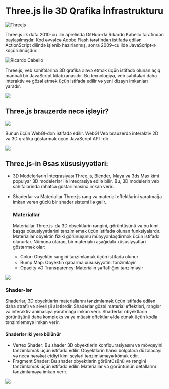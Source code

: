 # Three.js İlə 3D Qrafika İnfrastrukturu

![Threejs](https://miro.medium.com/v2/resize:fit:1200/1*vU5ADFn2mH-N7y_ZvJBZDg.png)

Three.js ilk dəfə 2010-cu ilin aprelində GitHub-da Rikardo Kabello tərəfindən paylaşılmışdır.
Kod əvvəlcə Adobe Flash tərəfindən istifadə edilən ActionScript dilində işlənib hazırlanmış, sonra 2009-cu ildə JavaScript-ə köçürülmüşdür.

![Ricardo Cabello](https://media.rhizome.org/blog/8117/doob.png)

Three.js, veb səhifələrinə 3D qrafika əlavə etmək üçün istifadə olunan açıq mənbəli bir JavaScript kitabxanasıdır. Bu texnologiya, veb səhifələri daha interaktiv və gözəl etmək üçün istifadə edilir və yeni dizayn imkanları yaradır.

![](https://janakiev.com/assets/videos-and-gifs-with-threejs_files/webgl_01.gif)

## Three.js brauzerdə necə işləyir?

![](https://media.tenor.com/BdcwU6gstRoAAAAC/pooh-think.gif)

Bunun üçün WebGl-dən istifadə edilir. WebGl Veb brauzerdə interaktiv 2D və 3D qrafika göstərmək üçün JavaScript API -dir

![](https://avatars.githubusercontent.com/u/20603608?s=280&v=4)

## Three.js-in Əsas xüsusiyyətləri:

- 3D Modelerlərin İnteqrasiyası
  Three.js, Blender, Maya və 3ds Max kimi populyar 3D modelerlər ilə inteqrasiya edilə bilir. Bu, 3D modelerin veb səhifələrində rahatca göstərilməsinə imkan verir.

- Shaderlər və Materiallar
  Three.js rəng və material effektlərini yaratmağa imkan verən güclü bir shader sistemi ilə gəlir..

  ### Materiallar

  Materiallar Three.js-də 3D obyektlərin rəngini, görüntüsünü və bu kimi başqa xüsusiyyətlərini tənzimləmək üçün istifadə olunan funksiyalardır.
  Materiallar obyektin fiziki görünüşünü müəyyənləşdirmək üçün istifadə olunurlar.
  Nümunə olaraq, bir materialın aşağıdakı xüsusiyyətləri göstərmək olar:

  - Color: Obyektin rəngini tənzimləmək üçün istifadə olunur
  - Bump Map: Obyektin qabarma xüsusiyyətini tənzimləyir
  - Opacity vƏ Transparency: Materialın şəffaflığını tənzimləyir

![](https://blog.logrocket.com/wp-content/uploads/2020/12/threejs-meshnormalmaterial.png)

### Shader-lər

Shaderlar, 3D obyektlərin materiallarını tənzimləmək üçün istifadə edilən daha ətraflı və əlverişli alətlərdir. Shaderlar gözəl material effektləri, rənglər və interaktiv animasiya yaratmağa imkan verir. Shaderlar obyektlərin görünüşünü daha kompleks və ya müasir effektlər əldə etmək üçün kodla tənzimləməyə imkan verir.

#### Shaderlər iki yerə bölünür

- Vertex Shader: Bu shader 3D obyektlərin konfiqurasiyasını və mövqeyini tənzimləmək üçün istifadə edilir. Obyektlərin hansı bölgələrə düzələcəyi və necə hərəkət etdiyi kimi şeyləri tənzimləməyə kömək edir.
- Fragment Shader: Bu shader obyektlərin görüntüsünü və rəngini tənzimləmək üçün istifadə edilir. Materiallar və görüntünün detallarını tənzimləməyə imkan verir.

![](https://blog.logrocket.com/wp-content/uploads/2020/12/threejs-meshnormalmaterial.png)
